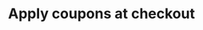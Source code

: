 ---
title: "Apply coupons at checkout"
name: "channelmeta_trade"
key: "Coupon Code"
description: "To setup Coupons see here: https://www.stock2shop.com/articles/b2b-trade-store-promotions-feature/"
user_friendly_description: "The promotions feature allows you to create a storewide promotion which will be applied to every cart at checkout. If you would prefer to limit the promotion to certain customers, you have the ability to create discount coupons for each promotion and issue them to the relevant customers."
default: ""
values: []
tags: [channelmeta,trade]
type: "meta"
process: "orders"
headless: true
---